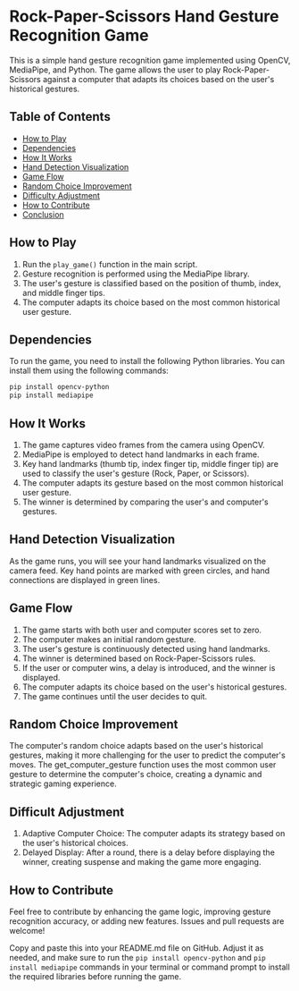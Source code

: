 # Rock-Paper-Scissors Hand Gesture Recognition Game

This is a simple hand gesture recognition game implemented using OpenCV, MediaPipe, and Python. The game allows the user to play Rock-Paper-Scissors against a computer that adapts its choices based on the user's historical gestures.

## Table of Contents

- [How to Play](#how-to-play)
- [Dependencies](#dependencies)
- [How It Works](#how-it-works)
- [Hand Detection Visualization](#hand-detection-visualization)
- [Game Flow](#game-flow)
- [Random Choice Improvement](#random-choice-improvement)
- [Difficulty Adjustment](#difficulty-adjustment)
- [How to Contribute](#how-to-contribute)
- [Conclusion](#conclusion)

## How to Play

1. Run the `play_game()` function in the main script.
2. Gesture recognition is performed using the MediaPipe library.
3. The user's gesture is classified based on the position of thumb, index, and middle finger tips.
4. The computer adapts its choice based on the most common historical user gesture.

## Dependencies

To run the game, you need to install the following Python libraries. You can install them using the following commands:

```bash
pip install opencv-python
pip install mediapipe
```

## How It Works

1. The game captures video frames from the camera using OpenCV.
2. MediaPipe is employed to detect hand landmarks in each frame.
3. Key hand landmarks (thumb tip, index finger tip, middle finger tip) are used to classify the user's gesture (Rock, Paper, or Scissors).
4. The computer adapts its gesture based on the most common historical user gesture.
5. The winner is determined by comparing the user's and computer's gestures.

  
## Hand Detection Visualization

As the game runs, you will see your hand landmarks visualized on the camera feed. Key hand points are marked with green circles, and hand connections are displayed in green lines.

## Game Flow

1. The game starts with both user and computer scores set to zero.
2. The computer makes an initial random gesture.
3. The user's gesture is continuously detected using hand landmarks.
4. The winner is determined based on Rock-Paper-Scissors rules.
5. If the user or computer wins, a delay is introduced, and the winner is displayed.
6. The computer adapts its choice based on the user's historical gestures.
7. The game continues until the user decides to quit.

## Random Choice Improvement

The computer's random choice adapts based on the user's historical gestures, making it more challenging for the user to predict the computer's moves. The get_computer_gesture function uses the most common user gesture to determine the computer's choice, creating a dynamic and strategic gaming experience.

## Difficult Adjustment

1. Adaptive Computer Choice: The computer adapts its strategy based on the user's historical choices.
2. Delayed Display: After a round, there is a delay before displaying the winner, creating suspense and making the game more engaging.

## How to Contribute 

Feel free to contribute by enhancing the game logic, improving gesture recognition accuracy, or adding new features. Issues and pull requests are welcome!



Copy and paste this into your README.md file on GitHub. Adjust it as needed, and make sure to run the `pip install opencv-python` and `pip install mediapipe` commands in your terminal or command prompt to install the required libraries before running the game.






